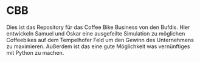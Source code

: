 # CBB
Dies ist das Repository für das Coffee Bike Business von den Bufdis.
Hier entwickeln Samuel und Oskar eine ausgefeilte Simulation zu möglichen Coffeebikes auf dem Tempelhofer Feld um den Gewinn des Unternehmens zu maximieren.
Außerdem ist das eine gute Möglichkeit was vernünftiges mit Python zu machen.
